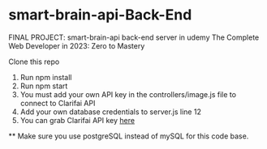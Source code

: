 # smart-brain-api-Back-End
FINAL PROJECT: smart-brain-api back-end server in udemy The Complete Web Developer in 2023: Zero to Mastery 

Clone this repo
1. Run npm install
2. Run npm start
3. You must add your own API key in the controllers/image.js file to connect to Clarifai API
4. Add your own database credentials to server.js line 12
5. You can grab Clarifai API key [here](https://www.clarifai.com/)

** Make sure you use postgreSQL instead of mySQL for this code base.
